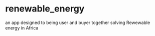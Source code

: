 # renewable_energy
an app designed to being user and buyer together solving Rewewable energy in Africa
